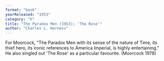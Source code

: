 ```yaml
---
format: "book"
yearReleased: "1953"
category: "h"
title: "The Paradox Men (1953); 'The Rose'"
author: "Charles L. Harness"
---
```

For Moorcock, "The Paradox Men with its sense of  the nature of Time, its thief hero, its ironic references to America Imperial, is  highly entertaining." He also singled out 'The Rose' as a particular  favourite. (Moorcock 1978)